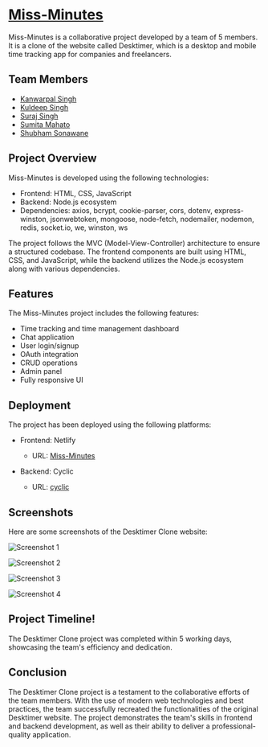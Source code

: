 # [Miss-Minutes](https://glittering-tiramisu-11dfcd.netlify.app/)

Miss-Minutes is a collaborative project developed by a team of 5 members. It is a clone of the website called Desktimer, which is a desktop and mobile time tracking app for companies and freelancers.

## Team Members

- [Kanwarpal Singh](https://github.com/Kanwarpal-Singh)
- [Kuldeep Singh](https://github.com/kuldeepkd13)
- [Suraj Singh](https://github.com/surajbhan-3)
- [Sumita Mahato](https://github.com/Sumitamahato)
- [Shubham Sonawane](https://github.com/ShuShu-8788)

## Project Overview

Miss-Minutes is developed using the following technologies:

- Frontend: HTML, CSS, JavaScript
- Backend: Node.js ecosystem
- Dependencies: axios, bcrypt, cookie-parser, cors, dotenv, express-winston, jsonwebtoken, mongoose, node-fetch, nodemailer, nodemon, redis, socket.io, we, winston, ws

The project follows the MVC (Model-View-Controller) architecture to ensure a structured codebase. The frontend components are built using HTML, CSS, and JavaScript, while the backend utilizes the Node.js ecosystem along with various dependencies.

## Features

The Miss-Minutes project includes the following features:

- Time tracking and time management dashboard
- Chat application
- User login/signup
- OAuth integration
- CRUD operations
- Admin panel
- Fully responsive UI

## Deployment

The project has been deployed using the following platforms:

- Frontend: Netlify
  - URL: [Miss-Minutes](https://glittering-tiramisu-11dfcd.netlify.app/)

- Backend: Cyclic
  - URL: [cyclic](https://www.cyclic.sh/)

## Screenshots

Here are some screenshots of the Desktimer Clone website:

![Screenshot 1](https://github.com/ShuShu-8788/poised-slave-1674/assets/111420558/d9e1f0c3-c463-4327-924b-a393f4fe1a52)

![Screenshot 2](https://github.com/ShuShu-8788/poised-slave-1674/assets/111420558/8c5c48e7-54ab-4338-96d7-c4cdf0b15a1a)

![Screenshot 3](https://github.com/ShuShu-8788/poised-slave-1674/assets/111420558/e466e59d-f14b-47d8-bf9a-7029cd937575)

![Screenshot 4](https://github.com/ShuShu-8788/poised-slave-1674/assets/111420558/eb71c2da-2320-42f8-9b26-af5ef5e619be)


## Project Timeline!

The Desktimer Clone project was completed within 5 working days, showcasing the team's efficiency and dedication.

## Conclusion

The Desktimer Clone project is a testament to the collaborative efforts of the team members. With the use of modern web technologies and best practices, the team successfully recreated the functionalities of the original Desktimer website. The project demonstrates the team's skills in frontend and backend development, as well as their ability to deliver a professional-quality application.
